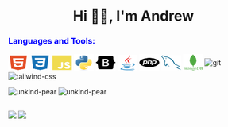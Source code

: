 <h1 align="center">Hi 👋😊, I'm Andrew</h1>

<h3 align="left" style="color: blue;">Languages and Tools:</h3>
<div style="display: inline-block">
  <img align="center" alt="html5" height="30" width="40" src="https://raw.githubusercontent.com/devicons/devicon/master/icons/html5/html5-plain.svg">
  <img align="center" alt="css3" height="30" width="40" src="https://raw.githubusercontent.com/devicons/devicon/master/icons/css3/css3-plain.svg">
  <img align="center" alt="javascript" height="30" width="40" src="https://raw.githubusercontent.com/devicons/devicon/master/icons/javascript/javascript-plain.svg">
  <img align="center" alt="python" height="35" width="40" src="https://raw.githubusercontent.com/devicons/devicon/master/icons/python/python-original.svg">
  <img align="center" alt="bootstrap" height="35" width="40" src="https://raw.githubusercontent.com/devicons/devicon/master/icons/bootstrap/bootstrap-plain.svg">
  <img align="center" alt="java" height="32" width="40" src="https://raw.githubusercontent.com/devicons/devicon/master/icons/java/java-original.svg">
  <img align="center" alt="php" height="35" width="40" src="https://raw.githubusercontent.com/devicons/devicon/master/icons/php/php-plain.svg">
  <img align="center" alt="mysql" height="30" width="40" src="https://raw.githubusercontent.com/devicons/devicon/master/icons/mysql/mysql-original.svg">
  <img align="center" alt="mongodb" height="35" width="40" src="https://raw.githubusercontent.com/devicons/devicon/master/icons/mongodb/mongodb-plain-wordmark.svg">
  <img align="center" alt="git" height="30" width="40" src="https://www.vectorlogo.zone/logos/git-scm/git-scm-icon.svg">
  <img align="center" alt="tailwind-css" height="40" width="40" src="https://www.vectorlogo.zone/logos/tailwindcss/tailwindcss-icon.svg">
</div>

<br>

<img style="height: 10rem;" src="https://github-readme-stats.vercel.app/api/top-langs?username=unkind-pear&show_icons=true&locale=en&layout=compact&theme=dark" alt="unkind-pear"> <img style="height: 10rem;" src="https://github-readme-stats.vercel.app/api?username=unkind-pear&show_icons=true&locale=en&theme=dark" alt="unkind-pear">


##

<a href = "https://mail.google.com/mail/?view=cm&to=andrewbmoreira2@gmail.com"><img src="https://img.shields.io/badge/-Gmail-%23333?style=for-the-badge&logo=gmail&logoColor=white&color=red" target="_blank"></a>
<a href = "https://linkedin.com/in/andrew-brancalhone-moreira-46b37226b"><img src="https://img.shields.io/badge/-LinkedIn-%23333?style=for-the-badge&logo=linkedin&logoColor=white&color=blue" target="_blank"></a>
